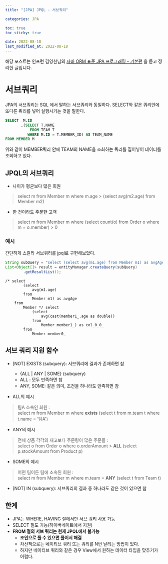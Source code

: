 ```yaml
---
title: "[JPA] JPQL - 서브쿼리"

categories: JPA

toc: true
toc_sticky: true

date: 2022-08-18
last_modified_at: 2022-08-18
---
```


해당 포스트는 인프런 김영한님의 [자바 ORM 표준 JPA 프로그래밍 - 기본편](https://www.inflearn.com/course/ORM-JPA-Basic/dashboard) 을 듣고 정리한 글입니다.

# 서브쿼리

JPA의 서브쿼리는 SQL 에서 말하는 서브쿼리와 동일하다. SELECT와 같은 쿼리안에 또다른 쿼리를 넣어 실행시키는 것을 말한다.

```sql
SELECT  M.ID
       ,(SELECT T.NAME
           FROM TEAM T
          WHERE M.ID = T.MEMBER_ID) AS TEAM_NAME 
FROM MEMBER M 
```

위와 같이 MEMBER쿼리 안에 TEAM의 NAME을 조회하는 쿼리를 집어넣어 데이터를 조회하고 있다.

## JPQL의 서브쿼리

- 나이가 평균보다 많은 회원

> select m from Member m where m.age > (select avg(m2.age) from Member m2)

- 한 건이라도 주문한 고객

> select m from Member m where (select count(o) from Order o where m = o.member) > 0

### 예시

간단하게 스칼라 서브쿼리를 jpql로 구현해보았다.

```java
String subQuery = "select (select avg(m1.age) from Member m1) as avgAge from Member";
List<Object[]> result = entityManager.createQuery(subQuery)
        .getResultList();
```

```shell
/* select
        (select
            avg(m1.age) 
        from
            Member m1) as avgAge 
    from
        Member */ select
            (select
                avg(cast(member1_.age as double)) 
            from
                Member member1_) as col_0_0_ 
        from
            Member member0_
```

## 서브 쿼리 지원 함수

- [NOT] EXISTS (subquery): 서브쿼리에 결과가 존재하면 참
  - {ALL | ANY | SOME} (subquery)
  - ALL : 모두 만족하면 참
  - ANY, SOME: 같은 의미, 조건을 하나라도 만족하면 참


- ALL의 예시

> 팀A 소속인 회원 :  
> select m from Member m where **exists** (select t from m.team t where t.name = ‘팀A')

- ANY의 예시

> 전체 상품 각각의 재고보다 주문량이 많은 주문들 :  
> select o from Order o where o.orderAmount > **ALL** (select p.stockAmount from Product p)

- SOME의 예시

> 어떤 팀이든 팀에 소속된 회원 :  
> select m from Member m where m.team = **ANY** (select t from Team t)

- [NOT] IN (subquery): 서브쿼리의 결과 중 하나라도 같은 것이 있으면 참

## 한계

- JPA는 WHERE, HAVING 절에서만 서브 쿼리 사용 가능
- SELECT 절도 가능(하이버네이트에서 지원)
- **FROM 절의 서브 쿼리는 현재 JPQL에서 불가능**
  - **조인으로 풀 수 있으면 풀어서 해결**
  - 차선책으로는 네이티브 쿼리 또는 쿼리를 N번 날리는 방법이 있다.
  - 하지만 네이티브 쿼리와 같은 경우 View에서 원하는 데이터 타입을 맞추기가 어렵다.

